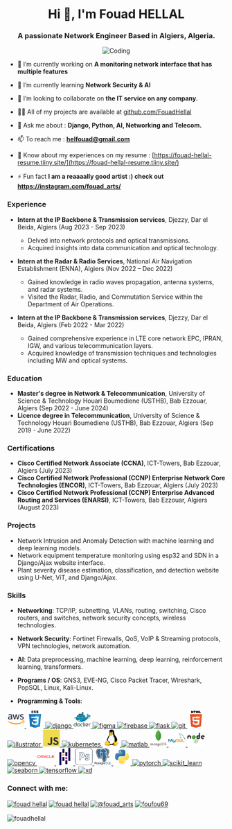 <h1 align="center">Hi 👋, I'm Fouad HELLAL</h1>
<h3 align="center">A passionate Network Engineer Based in Algiers, Algeria.</h3> 
<p align="center">
  <img src="https://media.giphy.com/media/L8K62iTDkzGX6/giphy.gif" alt="Coding" width="50"/>
</p>

- 🔭 I’m currently working on **A monitoring network interface that has multiple features**

- 🌱 I’m currently learning **Network Security & AI**

- 👯 I’m looking to collaborate on **the IT service on any company.**

- 👨‍💻 All of my projects are available at [github.com/FouadHellal](https://github.com/FouadHellal)

- 💬 Ask me about : **Django, Python, AI, Networking and Telecom.**

- 📫 To reach me : **helfouad@gmail.com**

- 📄 Know about my experiences on my resume : [https://fouad-hellal-resume.tiiny.site/](https://fouad-hellal-resume.tiiny.site/)

- ⚡ Fun fact **I am a reaaaally good artist :) check out https://instagram.com/fouad_arts/**

### Experience
- **Intern at the IP Backbone & Transmission services**, Djezzy, Dar el Beida, Algiers (Aug 2023 - Sep 2023)
  - Delved into network protocols and optical transmissions.
  - Acquired insights into data communication and optical technology.

- **Intern at the Radar & Radio Services**, National Air Navigation Establishment (ENNA), Algiers (Nov 2022 – Dec 2022)
  - Gained knowledge in radio waves propagation, antenna systems, and radar systems.
  - Visited the Radar, Radio, and Commutation Service within the Department of Air Operations.

- **Intern at the IP Backbone & Transmission services**, Djezzy, Dar el Beida, Algiers (Feb 2022 - Mar 2022)
  - Gained comprehensive experience in LTE core network EPC, IPRAN, IGW, and various telecommunication layers.
  - Acquired knowledge of transmission techniques and technologies including MW and optical systems.

### Education
- **Master's degree in Network & Telecommunication**, University of Science & Technology Houari Boumediene (USTHB), Bab Ezzouar, Algiers (Sep 2022 - June 2024)
- **Licence degree in Telecommunication**, University of Science & Technology Houari Boumediene (USTHB), Bab Ezzouar, Algiers (Sep 2019 - June 2022)

### Certifications
- **Cisco Certified Network Associate (CCNA)**, ICT-Towers, Bab Ezzouar, Algiers (July 2023)
- **Cisco Certified Network Professional (CCNP) Enterprise Network Core Technologies (ENCOR)**, ICT-Towers, Bab Ezzouar, Algiers (July 2023)
- **Cisco Certified Network Professional (CCNP) Enterprise Advanced Routing and Services (ENARSI)**, ICT-Towers, Bab Ezzouar, Algiers (August 2023)

### Projects
- Network Intrusion and Anomaly Detection with machine learning and deep learning models.
- Network equipment temperature monitoring using esp32 and SDN in a Django/Ajax website interface.
- Plant severity disease estimation, classification, and detection website using U-Net, ViT, and Django/Ajax.

### Skills
- **Networking**: TCP/IP, subnetting, VLANs, routing, switching, Cisco routers, and switches, network security concepts, wireless technologies.
- **Network Security**: Fortinet Firewalls, QoS, VoIP & Streaming protocols, VPN technologies, network automation.
- **AI**: Data preprocessing, machine learning, deep learning, reinforcement learning, transformers.
- **Programs / OS**: GNS3, EVE-NG, Cisco Packet Tracer, Wireshark, PopSQL, Linux, Kali-Linux.

- **Programming & Tools**:
<p align="left"> <a href="https://aws.amazon.com" target="_blank" rel="noreferrer"> <img src="https://raw.githubusercontent.com/devicons/devicon/master/icons/amazonwebservices/amazonwebservices-original-wordmark.svg" alt="aws" width="40" height="40"/> </a> <a href="https://www.w3schools.com/css/" target="_blank" rel="noreferrer"> <img src="https://raw.githubusercontent.com/devicons/devicon/master/icons/css3/css3-original-wordmark.svg" alt="css3" width="40" height="40"/> </a> <a href="https://www.djangoproject.com/" target="_blank" rel="noreferrer"> <img src="https://cdn.worldvectorlogo.com/logos/django.svg" alt="django" width="40" height="40"/> </a> <a href="https://www.docker.com/" target="_blank" rel="noreferrer"> <img src="https://raw.githubusercontent.com/devicons/devicon/master/icons/docker/docker-original-wordmark.svg" alt="docker" width="40" height="40"/> </a> <a href="https://www.figma.com/" target="_blank" rel="noreferrer"> <img src="https://www.vectorlogo.zone/logos/figma/figma-icon.svg" alt="figma" width="40" height="40"/> </a> <a href="https://firebase.google.com/" target="_blank" rel="noreferrer"> <img src="https://www.vectorlogo.zone/logos/firebase/firebase-icon.svg" alt="firebase" width="40" height="40"/> </a> <a href="https://flask.palletsprojects.com/" target="_blank" rel="noreferrer"> <img src="https://www.vectorlogo.zone/logos/pocoo_flask/pocoo_flask-icon.svg" alt="flask" width="40" height="40"/> </a> <a href="https://git-scm.com/" target="_blank" rel="noreferrer"> <img src="https://www.vectorlogo.zone/logos/git-scm/git-scm-icon.svg" alt="git" width="40" height="40"/> </a> <a href="https://www.w3.org/html/" target="_blank" rel="noreferrer"> <img src="https://raw.githubusercontent.com/devicons/devicon/master/icons/html5/html5-original-wordmark.svg" alt="html5" width="40" height="40"/> </a> <a href="https://www.adobe.com/in/products/illustrator.html" target="_blank" rel="noreferrer"> <img src="https://www.vectorlogo.zone/logos/adobe_illustrator/adobe_illustrator-icon.svg" alt="illustrator" width="40" height="40"/> </a> <a href="https://developer.mozilla.org/en-US/docs/Web/JavaScript" target="_blank" rel="noreferrer"> <img src="https://raw.githubusercontent.com/devicons/devicon/master/icons/javascript/javascript-original.svg" alt="javascript" width="40" height="40"/> </a> <a href="https://kubernetes.io" target="_blank" rel="noreferrer"> <img src="https://www.vectorlogo.zone/logos/kubernetes/kubernetes-icon.svg" alt="kubernetes" width="40" height="40"/> </a> <a href="https://www.linux.org/" target="_blank" rel="noreferrer"> <img src="https://raw.githubusercontent.com/devicons/devicon/master/icons/linux/linux-original.svg" alt="linux" width="40" height="40"/> </a> <a href="https://www.mathworks.com/" target="_blank" rel="noreferrer"> <img src="https://upload.wikimedia.org/wikipedia/commons/2/21/Matlab_Logo.png" alt="matlab" width="40" height="40"/> </a> <a href="https://www.mongodb.com/" target="_blank" rel="noreferrer"> <img src="https://raw.githubusercontent.com/devicons/devicon/master/icons/mongodb/mongodb-original-wordmark.svg" alt="mongodb" width="40" height="40"/> </a> <a href="https://www.mysql.com/" target="_blank" rel="noreferrer"> <img src="https://raw.githubusercontent.com/devicons/devicon/master/icons/mysql/mysql-original-wordmark.svg" alt="mysql" width="40" height="40"/> </a> <a href="https://nodejs.org" target="_blank" rel="noreferrer"> <img src="https://raw.githubusercontent.com/devicons/devicon/master/icons/nodejs/nodejs-original-wordmark.svg" alt="nodejs" width="40" height="40"/> </a> <a href="https://opencv.org/" target="_blank" rel="noreferrer"> <img src="https://www.vectorlogo.zone/logos/opencv/opencv-icon.svg" alt="opencv" width="40" height="40"/> </a> <a href="https://www.oracle.com/" target="_blank" rel="noreferrer"> <img src="https://raw.githubusercontent.com/devicons/devicon/master/icons/oracle/oracle-original.svg" alt="oracle" width="40" height="40"/> </a> <a href="https://pandas.pydata.org/" target="_blank" rel="noreferrer"> <img src="https://raw.githubusercontent.com/devicons/devicon/2ae2a900d2f041da66e950e4d48052658d850630/icons/pandas/pandas-original.svg" alt="pandas" width="40" height="40"/> </a> <a href="https://www.photoshop.com/en" target="_blank" rel="noreferrer"> <img src="https://raw.githubusercontent.com/devicons/devicon/master/icons/photoshop/photoshop-line.svg" alt="photoshop" width="40" height="40"/> </a> <a href="https://www.postgresql.org" target="_blank" rel="noreferrer"> <img src="https://raw.githubusercontent.com/devicons/devicon/master/icons/postgresql/postgresql-original-wordmark.svg" alt="postgresql" width="40" height="40"/> </a> <a href="https://www.python.org" target="_blank" rel="noreferrer"> <img src="https://raw.githubusercontent.com/devicons/devicon/master/icons/python/python-original.svg" alt="python" width="40" height="40"/> </a> <a href="https://pytorch.org/" target="_blank" rel="noreferrer"> <img src="https://www.vectorlogo.zone/logos/pytorch/pytorch-icon.svg" alt="pytorch" width="40" height="40"/> </a> <a href="https://scikit-learn.org/" target="_blank" rel="noreferrer"> <img src="https://upload.wikimedia.org/wikipedia/commons/0/05/Scikit_learn_logo_small.svg" alt="scikit_learn" width="40" height="40"/> </a> <a href="https://seaborn.pydata.org/" target="_blank" rel="noreferrer"> <img src="https://seaborn.pydata.org/_images/logo-mark-lightbg.svg" alt="seaborn" width="40" height="40"/> </a> <a href="https://www.tensorflow.org" target="_blank" rel="noreferrer"> <img src="https://www.vectorlogo.zone/logos/tensorflow/tensorflow-icon.svg" alt="tensorflow" width="40" height="40"/> </a> <a href="https://www.adobe.com/products/xd.html" target="_blank" rel="noreferrer"> <img src="https://cdn.worldvectorlogo.com/logos/adobe-xd.svg" alt="xd" width="40" height="40"/> </a> </p>
<h3 align="left">Connect with me:</h3>
<p align="left">
<a href="https://linkedin.com/in/fouad hellal" target="blank"><img align="center" src="https://raw.githubusercontent.com/rahuldkjain/github-profile-readme-generator/master/src/images/icons/Social/linked-in-alt.svg" alt="fouad hellal" height="30" width="40" /></a>
<a href="https://fb.com/fouad hellal" target="blank"><img align="center" src="https://raw.githubusercontent.com/rahuldkjain/github-profile-readme-generator/master/src/images/icons/Social/facebook.svg" alt="fouad hellal" height="30" width="40" /></a>
<a href="https://instagram.com/@fouad_arts" target="blank"><img align="center" src="https://raw.githubusercontent.com/rahuldkjain/github-profile-readme-generator/master/src/images/icons/Social/instagram.svg" alt="@fouad_arts" height="30" width="40" /></a>
<a href="https://discord.gg/foufou69" target="blank"><img align="center" src="https://raw.githubusercontent.com/rahuldkjain/github-profile-readme-generator/master/src/images/icons/Social/discord.svg" alt="foufou69" height="30" width="40" /></a>
</p>


<p><img align="center" src="https://github-readme-stats.vercel.app/api/top-langs?username=fouadhellal&show_icons=true&locale=en&layout=compact" alt="fouadhellal" /></p>

